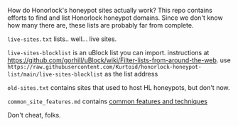 How do Honorlock's honeypot sites actually work? This repo contains efforts to find and list Honorlock honeypot domains. Since we don't know how many there are, these lists are probably far from complete.

`live-sites.txt` lists.. well... live sites.

`live-sites-blocklist` is an uBlock list you can import. instructions at https://github.com/gorhill/uBlock/wiki/Filter-lists-from-around-the-web. use `https://raw.githubusercontent.com/Kurtoid/honorlock-honeypot-list/main/live-sites-blocklist` as the list address

`old-sites.txt` contains sites that used to host HL honeypots, but don't now.

`common_site_features.md` contains [common features and techniques](https://github.com/Kurtoid/honorlock-honeypot-list/blob/main/common_site_features.md)


Don't cheat, folks.
